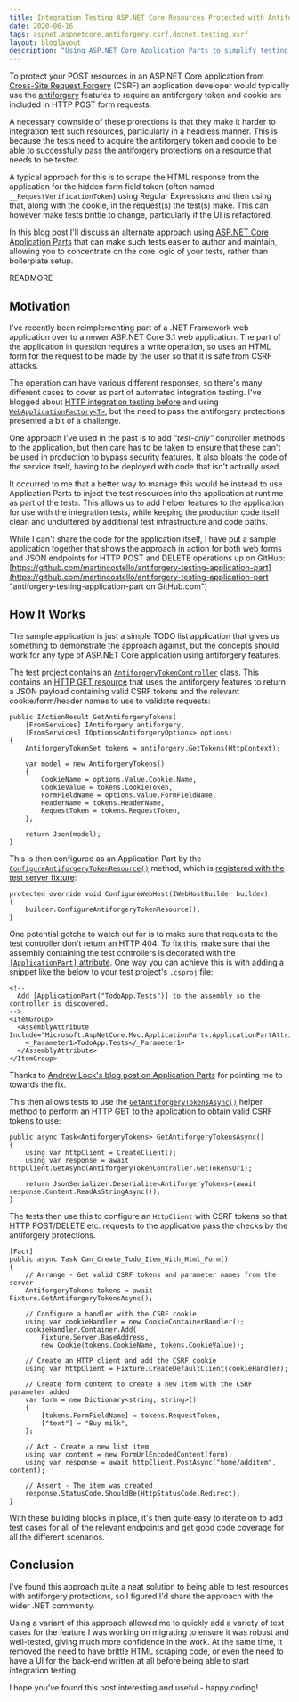 ```yaml
---
title: Integration Testing ASP.NET Core Resources Protected with Antiforgery Using Application Parts
date: 2020-06-16
tags: aspnet,aspnetcore,antiforgery,csrf,dotnet,testing,xsrf
layout: bloglayout
description: "Using ASP.NET Core Application Parts to simplify testing of HTTP resources that are protected by antiforgery features."
---
```


To protect your POST resources in an ASP.NET Core application from [Cross-Site Request Forgery](https://docs.microsoft.com/en-us/aspnet/core/security/anti-request-forgery "Prevent Cross-Site Request Forgery (XSRF/CSRF) attacks in ASP.NET Core") (CSRF) an application developer would typically use the [antiforgery](https://docs.microsoft.com/en-us/aspnet/core/security/anti-request-forgery#aspnet-core-antiforgery-configuration "ASP.NET Core antiforgery configuration") features to require an antiforgery token and cookie are included in HTTP POST form requests.

A necessary downside of these protections is that they make it harder to integration test such resources, particularly in a headless manner. This is because the tests need to acquire the antiforgery token and cookie to be able to successfully pass the antiforgery protections on a resource that needs to be tested.

A typical approach for this is to scrape the HTML response from the application for the hidden form field token (often named `__RequestVerificationToken`) using Regular Expressions and then using that, along with the cookie, in the request(s) the test(s) make. This can however make tests brittle to change, particularly if the UI is refactored.

In this blog post I'll discuss an alternate approach using [ASP.NET Core Application Parts](https://docs.microsoft.com/en-us/aspnet/core/mvc/advanced/app-parts "Share controllers, views, Razor Pages and more with Application Parts") that can make such tests easier to author and maintain, allowing you to concentrate on the core logic of your tests, rather than boilerplate setup.

READMORE

## Motivation

I've recently been reimplementing part of a .NET Framework web application over to a newer ASP.NET Core 3.1 web application. The part of the application in question requires a write operation, so uses an HTML form for the request to be made by the user so that it is safe from CSRF attacks.

The operation can have various different responses, so there's many different cases to cover as part of automated integration testing. I've blogged about [HTTP integration testing before](https://blog.martincostello.com/reliably-testing-http-integrations-in-dotnet-applications/ "Reliably Testing HTTP Integrations in a .NET Application") and using [`WebApplicationFactory<T>`](https://docs.microsoft.com/en-us/aspnet/core/test/integration-tests "Integration tests in ASP.NET Core"), but the need to pass the antiforgery protections presented a bit of a challenge.

One approach I've used in the past is to add _"test-only"_ controller methods to the application, but then care has to be taken to ensure that these can't be used in production to bypass security features. It also bloats the code of the service itself, having to be deployed with code that isn't actually used.

It occurred to me that a better way to manage this would be instead to use Application Parts to inject the test resources into the application at runtime as part of the tests. This allows us to add helper features to the application for use with the integration tests, while keeping the production code itself clean and uncluttered by additional test infrastructure and code paths.

While I can't share the code for the application itself, I have put a sample application together that shows the approach in action for both web forms and JSON endpoints for HTTP POST and DELETE operations up on GitHub: [https://github.com/martincostello/antiforgery-testing-application-part](https://github.com/martincostello/antiforgery-testing-application-part "antiforgery-testing-application-part on GitHub.com")

## How It Works

The sample application is just a simple TODO list application that gives us something to demonstrate the approach against, but the concepts should work for any type of ASP.NET Core application using antiforgery features.

The test project contains an [`AntiforgeryTokenController`](https://github.com/martincostello/antiforgery-testing-application-part/blob/5d8ed60e8874dc8403bb43a404a5a540362e5d07/tests/TodoApp.Tests/AntiforgeryTokenController.cs#L16 "AntiforgeryTokenController class") class. This contains an [HTTP GET resource](https://github.com/martincostello/antiforgery-testing-application-part/blob/f8985fe1bbaa800cf73bc62bb85949c1c0a8a698/tests/TodoApp.Tests/AntiforgeryTokenController.cs#L39-L65 "GET action to get valid CSRF tokens") that uses the antiforgery features to return a JSON payload containing valid CSRF tokens and the relevant cookie/form/header names to use to validate requests:

```
public IActionResult GetAntiforgeryTokens(
    [FromServices] IAntiforgery antiforgery,
    [FromServices] IOptions<AntiforgeryOptions> options)
{
    AntiforgeryTokenSet tokens = antiforgery.GetTokens(HttpContext);

    var model = new AntiforgeryTokens()
    {
        CookieName = options.Value.Cookie.Name,
        CookieValue = tokens.CookieToken,
        FormFieldName = options.Value.FormFieldName,
        HeaderName = tokens.HeaderName,
        RequestToken = tokens.RequestToken,
    };

    return Json(model);
}
```

This is then configured as an Application Part by the [`ConfigureAntiforgeryTokenResource()`](https://github.com/martincostello/antiforgery-testing-application-part/blob/f8985fe1bbaa800cf73bc62bb85949c1c0a8a698/tests/TodoApp.Tests/IWebHostBuilderExtensions.cs#L26-L39 "ConfigureAntiforgeryTokenResource method") method, which is [registered with the test server fixture](https://github.com/martincostello/antiforgery-testing-application-part/blob/f8985fe1bbaa800cf73bc62bb85949c1c0a8a698/tests/TodoApp.Tests/TestServerFixture.cs#L82 "TestServer registration"):

```
protected override void ConfigureWebHost(IWebHostBuilder builder)
{
    builder.ConfigureAntiforgeryTokenResource();
}
```

One potential gotcha to watch out for is to make sure that requests to the test controller don't return an HTTP 404. To fix this, make sure that the assembly containing the test controllers is decorated with the [`[ApplicationPart]` attribute](https://github.com/martincostello/antiforgery-testing-application-part/blob/5d8ed60e8874dc8403bb43a404a5a540362e5d07/tests/TodoApp.Tests/TodoApp.Tests.csproj#L24-L31 "Adding the ApplicationPart attribute"). One way you can achieve this is with adding a snippet like the below to your test project's `.csproj` file:

```
<!--
  Add [ApplicationPart("TodoApp.Tests")] to the assembly so the controller is discovered.
-->
<ItemGroup>
  <AssemblyAttribute Include="Microsoft.AspNetCore.Mvc.ApplicationParts.ApplicationPartAttribute">
    <_Parameter1>TodoApp.Tests</_Parameter1>
  </AssemblyAttribute>
</ItemGroup>
```

Thanks to [Andrew Lock's blog post on Application Parts](https://andrewlock.net/when-asp-net-core-cant-find-your-controller-debugging-application-parts/#what-are-application-parts- "When ASP.NET Core can't find your controller: debugging application parts") for pointing me to towards the fix.

This then allows tests to use the [`GetAntiforgeryTokensAsync()`](https://github.com/martincostello/antiforgery-testing-application-part/blob/f8985fe1bbaa800cf73bc62bb85949c1c0a8a698/tests/TodoApp.Tests/TestServerFixture.cs#L52-L64 "GetAntiforgeryTokensAsync method") helper method to perform an HTTP GET to the application to obtain valid CSRF tokens to use:

```
public async Task<AntiforgeryTokens> GetAntiforgeryTokensAsync()
{
    using var httpClient = CreateClient();
    using var response = await httpClient.GetAsync(AntiforgeryTokenController.GetTokensUri);

    return JsonSerializer.Deserialize<AntiforgeryTokens>(await response.Content.ReadAsStringAsync());
}
```

The tests then use this to configure an `HttpClient` with CSRF tokens so that HTTP POST/DELETE etc. requests to the application pass the checks by the antiforgery protections.

```
[Fact]
public async Task Can_Create_Todo_Item_With_Html_Form()
{
    // Arrange - Get valid CSRF tokens and parameter names from the server
    AntiforgeryTokens tokens = await Fixture.GetAntiforgeryTokensAsync();

    // Configure a handler with the CSRF cookie
    using var cookieHandler = new CookieContainerHandler();
    cookieHandler.Container.Add(
        Fixture.Server.BaseAddress,
        new Cookie(tokens.CookieName, tokens.CookieValue));

    // Create an HTTP client and add the CSRF cookie
    using var httpClient = Fixture.CreateDefaultClient(cookieHandler);

    // Create form content to create a new item with the CSRF parameter added
    var form = new Dictionary<string, string>()
    {
        [tokens.FormFieldName] = tokens.RequestToken,
        ["text"] = "Buy milk",
    };

    // Act - Create a new list item
    using var content = new FormUrlEncodedContent(form);
    using var response = await httpClient.PostAsync("home/additem", content);

    // Assert - The item was created
    response.StatusCode.ShouldBe(HttpStatusCode.Redirect);
}
```

With these building blocks in place, it's then quite easy to iterate on to add test cases for all of the relevant endpoints and get good code coverage for all the different scenarios.

## Conclusion

I've found this approach quite a neat solution to being able to test resources with antiforgery protections, so I figured I'd share the approach with the wider .NET community.

Using a variant of this approach allowed me to quickly add a variety of test cases for the feature I was working on migrating to ensure it was robust and well-tested, giving much more confidence in the work. At the same time, it removed the need to have brittle HTML scraping code, or even the need to have a UI for the back-end written at all before being able to start integration testing.

I hope you've found this post interesting and useful - happy coding!
